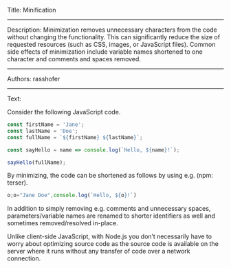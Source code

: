 Title: Minification

-----

Description: Minimization removes unnecessary characters from the code without changing the functionality. This can significantly reduce the size of requested resources (such as CSS, images, or JavaScript files). Common side effects of minimization include variable names shortened to one character and comments and spaces removed.

-----

Authors: rasshofer

-----

Text:

Consider the following JavaScript code.

```js
const firstName = 'Jane';
const lastName = 'Doe';
const fullName = `${firstName} ${lastName}`;

const sayHello = name => console.log(`Hello, ${name}!`);

sayHello(fullName);
```

By minimizing, the code can be shortened as follows by using e.g. (npm: terser).

```js
o;o="Jane Doe",console.log(`Hello, ${o}!`)
```

In addition to simply removing e.g. comments and unnecessary spaces, parameters/variable names are renamed to shorter identifiers as well and sometimes removed/resolved in-place.

Unlike client-side JavaScript, with Node.js you don’t necessarily have to worry about optimizing source code as the source code is available on the server where it runs without any transfer of code over a network connection.
